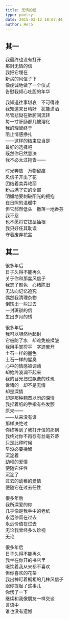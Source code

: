 ```yaml
---
title: 无情的信
type: poetry
date: 2015-03-12 18:07:44
author: Herb
---
```

## 其一  
我最终也没有打开  
那封无情的信  
我把它埋在  
新买的风信子下  
像虔诚地做了一个仪式  
告慰我倾心吐胆的年华  

我知道往事堪哀　不可得谏  
我知道来日晴好　犹能潇洒  
尽管悲恸在肺腑间流转  
每一寸肝肠都几被溶化  
我的理智终于  
阻止情感挣扎  
——这样的结束应当是  
最好的选择吧  
既然你已然意决  
我不必太过拖沓——  


时光奔放　万物留痕  
风信子开出了花  
团结着卖弄艳丽  
粉占满了它的全部  
明媚地要刺破阳光的拥抱  
在日照的温暖中  
但它郝然低头　撒落一地香芬  
我不忍  
也不愿将它拔茎抽根  
我只好任其耽误  
守着废弃花盆  

## 其二

很多年后  
日子久得不能再久  
关于你和那盆风信子  
我忘了颜色　心绪陈旧  
无法向记忆追究  
偶然我清理杂物  
倒饬出一些过去  
一封斑驳的信  
生出岁月的锈  


很多年后  
我可以坦然地起封  
它被防了水　却难免被揉皱  
我用手掌捋平　字迹晕开  
土石一样的墨色  
土石一样的腥臭  
心中的情感被调动  
却始终波澜不起来  
我的目光扫过飘逸的珠玑  
诉诸的　却不是无情  
却是深情  
却是那种翘首以盼的深情  
我捏着纸的手指有些发颤  
原来——  
——从来没有谁  
那样决绝过  
你终等到了我打开信的那刻  
我终对你不再存有丝毫芥蒂  
只是此种时候  
早没必要挽留  
沉淀着  
幼稚的爱情  
便随它任性  
沉淀了  
过去的幼稚的爱情  
便随它在过去任性  

很多年后  
我所深爱的你  
几乎像是我手中的老纸  
永远停留在过去  
永远价值在过去  
无论我曾经多么珍视  
无论  

很多年后  
日子久得不能再久  
我坐在你开的书店里  
啜饮着我从来都不喜欢  
但你喜欢的花茶  
我出神盯着橱柜的几株风信子  
跟你提起了这事儿  
你愣了一下  
继续和我像朋友一样交谈  
言语中  
谁也没有遗憾